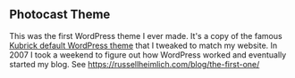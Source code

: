 ## Photocast Theme

This was the first WordPress theme I ever made. It's a copy of the famous [Kubrick default WordPress theme](https://wordpress.org/themes/default/) that I tweaked to match my website. In 2007 I took a weekend to figure out how WordPress worked and eventually started my blog. See https://russellheimlich.com/blog/the-first-one/
